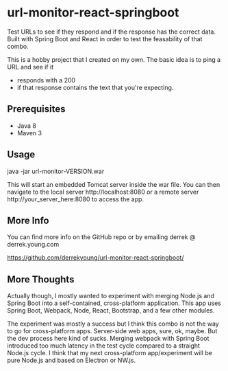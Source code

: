 # url-monitor-react-springboot
Test URLs to see if they respond and if the response has the correct data. Built with Spring Boot and React in order to test the feasability of that combo.

This is a hobby project that I created on my own. The basic idea is to ping a URL and see if it 

* responds with a 200
* if that response contains the text that you're expecting.

## Prerequisites
* Java 8
* Maven 3

## Usage
java -jar url-monitor-VERSION.war

This will start an embedded Tomcat server inside the war file. You can then navigate to the local server http://localhost:8080 or a remote server http://your_server_here:8080 to access the app.

## More Info
You can find more info on the GitHub repo or by emailing derrek @ derrek.young.com

https://github.com/derrekyoung/url-monitor-react-springboot/

## More Thoughts
Actually though, I mostly wanted to experiment with merging Node.js and Spring Boot into a self-contained, cross-platform application. This app uses Spring Boot, Webpack, Node, React, Bootstrap, and a few other modules.

The experiment was mostly a success but I think this combo is not the way to go for cross-platform apps. Server-side web apps, sure, ok, maybe. But the dev process here kind of sucks. Merging webpack with Spring Boot introduced too much latency in the test cycle compared to a straight Node.js cycle. I think that my next cross-platform app/experiment will be pure Node.js and based on Electron or NW.js.
